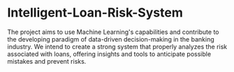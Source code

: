 # Intelligent-Loan-Risk-System
The project aims to use Machine Learning's capabilities and contribute to the developing paradigm of data-driven decision-making in the banking industry. We intend to create a strong system that properly analyzes the risk associated with loans, offering insights and tools to anticipate possible mistakes and prevent risks.
